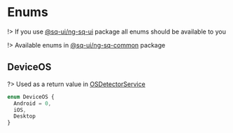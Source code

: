# Enums

!> If you use [@sq-ui/ng-sq-ui](https://www.npmjs.com/package/@sq-ui/ng-sq-ui) package all enums should be available to you

!> Available enums in [@sq-ui/ng-sq-common](https://www.npmjs.com/package/@sq-ui/ng-sq-common) package

## DeviceOS

?> Used as a return value in [OSDetectorService](services.md?id=osdetectorservice)

```typescript
enum DeviceOS {
  Android = 0,
  iOS,
  Desktop
}
```
